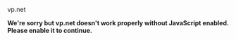 vp.net  

**We're sorry but vp.net doesn't work properly without JavaScript enabled. Please enable it to continue.**